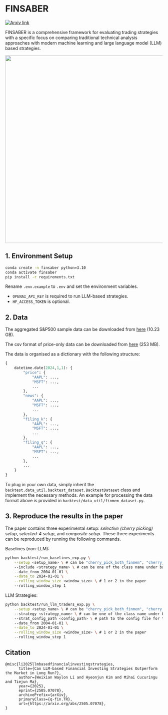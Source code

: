 # FINSABER

[![Arxiv link](https://img.shields.io/static/v1?label=arXiv&message=2505.07078&color=red&logo=arxiv)](https://arxiv.org/abs/2505.07078)

FINSABER is a comprehensive framework for evaluating trading strategies with a specific focus on comparing traditional technical analysis approaches with modern machine learning and large language model (LLM) based strategies. 

<img src="https://github.com/waylonli/FINSABER/blob/main/figs/framework.png" width="600">

## 1. Environment Setup

```bash
conda create -n finsaber python=3.10
conda activate finsaber
pip install -r requirements.txt
```

Rename `.env.example` to `.env` and set the environment variables. 
- `OPENAI_API_KEY` is required to run LLM-based strategies. 
- `HF_ACCESS_TOKEN` is optional.

## 2. Data

The aggregated S&P500 sample data can be downloaded from [here](https://drive.google.com/file/d/1g9GTNr1av2b9-HphssRrQsLSnoyW0lCF/view?usp=sharing) (10.23 GB).

The csv format of price-only data can be downloaded from [here](https://drive.google.com/file/d/1KfIjn3ydynLduEYa-C5TmYud-ULkbBvM/view?usp=sharing) (253 MB).

The data is organised as a dictionary with the following structure:
```python
{
    datetime.date(2024,1,1): {
        "price": {
            "AAPL": ...,
            "MSFT": ...,
            ...
        },
        "news": {
            "AAPL": ...,
            "MSFT": ...,
            ...
        },
        "filing_k": {
            "AAPL": ...,
            "MSFT": ...,
            ...
        },
        "filing_q": {
            "AAPL": ...,
            "MSFT": ...,
            ...
        },
        ...
    }
}
```

To plug in your own data, simply inherit the `backtest.data_util.backtest_dataset.BacktestDataset` class and implement the necessary methods.
An example for processing the data format above is provided in `backtest/data_util/finmem_dataset.py`.


## 3. Reproduce the results in the paper

The paper contains three experimental setup: *selective (cherry picking) setup*, *selected-4 setup*, and *composite setup*.
These three experiments can be reproduced by running the following commands.

Baselines (non-LLM):
```bash
python backtest/run_baselines_exp.py \
    --setup <setup_name> \ # can be "cherry_pick_both_finmem", "cherry_pick_both_fincon", "selected_4", "random_sp500_5", "momentum_sp500_5", "lowvol_sp500_5"
    --include <strategy_name> \ # can be one of the class name under backtest/strategy/timing
    --date_from 2004-01-01 \
    --date_to 2024-01-01 \
    --rolling_window_size <window_size> \ # 1 or 2 in the paper
    --rolling_window_step 1
```

LLM Strategies:
```bash
python backtest/run_llm_traders_exp.py \
    --setup <setup_name> \ # can be "cherry_pick_both_finmem", "cherry_pick_both_fincon", "selected_4", "random_sp500_5", "momentum_sp500_5", "lowvol_sp500_5"
    --strategy <strategy_name> \ # can be one of the class name under backtest/strategy/timing_llm
    --strat_config_path <config_path> \ # path to the config file for the LLM strategy, examples under strats_configs folder
    --date_from 2004-01-01 \
    --date_to 2024-01-01 \
    --rolling_window_size <window_size> \ # 1 or 2 in the paper
    --rolling_window_step 1
```

## Citation

```
@misc{li2025llmbasedfinancialinvestingstrategies,
      title={Can LLM-based Financial Investing Strategies Outperform the Market in Long Run?}, 
      author={Weixian Waylon Li and Hyeonjun Kim and Mihai Cucuringu and Tiejun Ma},
      year={2025},
      eprint={2505.07078},
      archivePrefix={arXiv},
      primaryClass={q-fin.TR},
      url={https://arxiv.org/abs/2505.07078}, 
}
```
